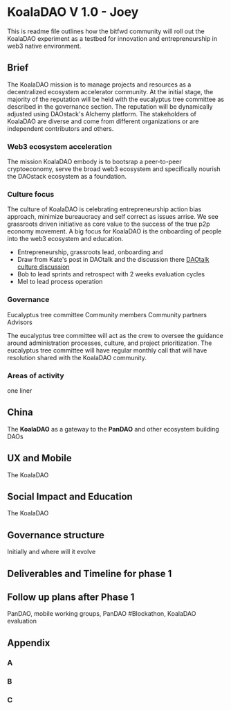 # KoalaDAO V 1.0 - Joey
 This is readme file outlines how the bitfwd community will roll out the KoalaDAO experiment as a testbed for innovation and entrepreneurship in web3 native environment. 

## Brief
The KoalaDAO mission is to manage projects and resources as a decentralized ecosystem accelerator community. At the initial stage, the majority of the reputation will be held with the eucalyptus tree committee as described in the governance section. The reputation will be dynamically adjusted using DAOstack's Alchemy platform. The stakeholders of KoalaDAO are diverse and come from different organizations or are independent contributors and others. 

### Web3 ecosystem acceleration
The mission KoalaDAO embody is to bootsrap a peer-to-peer cryptoeconomy, serve the broad web3 ecosystem and specifically nourish the DAOstack ecosystem as a foundation.

### Culture focus
The culture of KoalaDAO is celebrating entrepreneurship action bias approach, minimize bureaucracy and self correct as issues arrise. We see grassroots driven initiative as core value to the success of the true p2p economy movement. A big focus for KoalaDAO is the onboarding of people into the web3 ecosystem and education.  

- Entrepreneurship, grassroots lead, onboarding and
- Draw from Kate's post in DAOtalk and the discussion there [DAOtalk culture discussion](https://daotalk.org/t/do-we-have-a-culture-of-bureacracy-in-genesis/670)
- Bob to lead sprints and retrospect with 2 weeks evaluation cycles
- Mel to lead process operation

### Governance 
Eucalyptus tree committee 
Community members
Community partners
Advisors

The eucalyptus tree committee will act as the crew to oversee the guidance around administration processes, culture, and project prioritization. The eucalyptus tree committee will have regular monthly call that will have resolution shared with the KoalaDAO community.


### Areas of activity
one liner



## China
The **KoalaDAO** as a gateway to the **PanDAO** and other ecosystem building DAOs

## UX and Mobile
The KoalaDAO

## Social Impact and Education
The KoalaDAO

## Governance structure
Initially and where will it evolve

## Deliverables and Timeline for phase 1 

## Follow up plans after Phase 1
PanDAO, mobile working groups, PanDAO #Blockathon, KoalaDAO evaluation 

## Appendix 

### A

### B

### C
